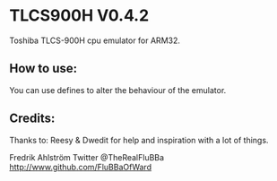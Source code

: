 # TLCS900H V0.4.2

Toshiba TLCS-900H cpu emulator for ARM32.

## How to use:

You can use defines to alter the behaviour of the emulator.

## Credits:

Thanks to:
Reesy & Dwedit for help and inspiration with a lot of things.


Fredrik Ahlström
Twitter @TheRealFluBBa
http://www.github.com/FluBBaOfWard

